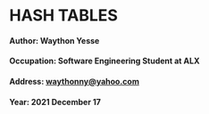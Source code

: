 # HASH TABLES

#### Author: Waython Yesse
#### Occupation: Software Engineering Student at ALX
#### Address: waythonny@yahoo.com
#### Year: 2021 December 17
